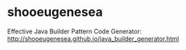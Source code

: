 shooeugenesea
===============

Effective Java Builder Pattern Code Generator: http://shooeugenesea.github.io/java_builder_generator.html

